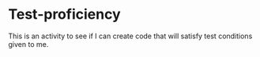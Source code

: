 # Test-proficiency
This is an activity to see if I can create code that will satisfy test conditions given to me.
